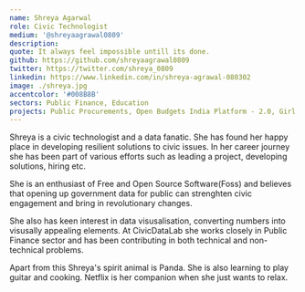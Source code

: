 ```yaml
---
name: Shreya Agarwal
role: Civic Technologist
medium: '@shreyaagrawal0809'
description:
quote: It always feel impossible untill its done.
github: https://github.com/shreyaagrawal0809
twitter: https://twitter.com/shreya_0809
linkedin: https://www.linkedin.com/in/shreya-agrawal-080302
image: ./shreya.jpg
accentcolor: '#008B8B'
sectors: Public Finance, Education
projects: Public Procurements, Open Budgets India Platform - 2.0, Girl Education and Spending Tracker, The State of FOSS in India Report
---
```


Shreya is a civic technologist and a data fanatic. She has found her happy place in developing resilient solutions to civic issues. In her career journey she has been part of various efforts such as leading a project, developing solutions, hiring etc.

She is an enthusiast of Free and Open Source Software(Foss) and believes that opening up government data for public can strenghten civic engagement and bring in revolutionary changes.

She also has keen interest in data visusalisation, converting numbers into visusally appealing elements. At CivicDataLab she works closely in Public Finance sector and has been contributing in both technical and non-technical problems.

Apart from this Shreya's spirit animal is Panda. She is also learning to play guitar and cooking. Netflix is her companion when she just wants to relax.
